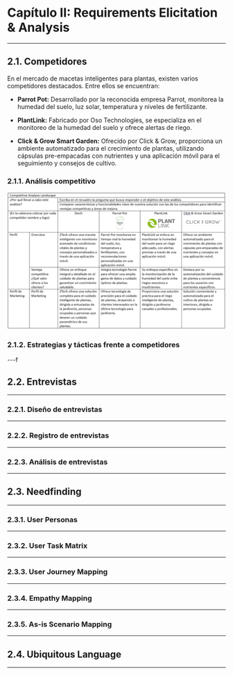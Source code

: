 # Capítulo II: Requirements Elicitation & Analysis
---
## 2.1. Competidores

En el mercado de macetas inteligentes para plantas, existen varios competidores destacados. Entre ellos se encuentran:

- **Parrot Pot:** Desarrollado por la reconocida empresa Parrot, monitorea la humedad del suelo, luz solar, temperatura y niveles de fertilizante.
  
- **PlantLink:** Fabricado por Oso Technologies, se especializa en el monitoreo de la humedad del suelo y ofrece alertas de riego.

- **Click & Grow Smart Garden:** Ofrecido por Click & Grow, proporciona un ambiente automatizado para el crecimiento de plantas, utilizando cápsulas pre-empacadas con nutrientes y una aplicación móvil para el seguimiento y consejos de cultivo.

### 2.1.1. Análisis competitivo

![Tabla de Análisis competitivo](./assets/1competidores.jpg)

### 2.1.2. Estrategias y tácticas frente a competidores
---f
## 2.2. Entrevistas
---
### 2.2.1. Diseño de entrevistas
---
### 2.2.2. Registro de entrevistas
---
### 2.2.3. Análisis de entrevistas
---
## 2.3. Needfinding
---
### 2.3.1. User Personas
---
### 2.3.2. User Task Matrix
---
### 2.3.3. User Journey Mapping
---
### 2.3.4. Empathy Mapping
---
### 2.3.5. As-is Scenario Mapping
---
## 2.4. Ubiquitous Language
---